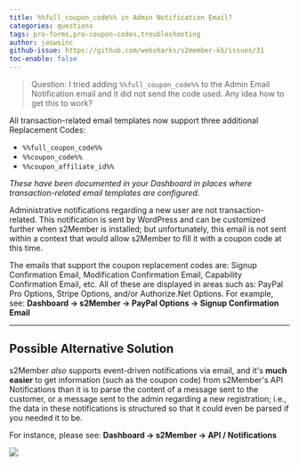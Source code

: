 ```yaml
---
title: %%full_coupon_code%% in Admin Notification Email?
categories: questions
tags: pro-forms,pro-coupon-codes,troubleshooting
author: jaswsinc
github-issue: https://github.com/websharks/s2member-kb/issues/31
toc-enable: false
---
```


> Question: I tried adding `%%full_coupon_code%%` to the Admin Email Notification email and it did not send the code used. Any idea how to get this to work?

All transaction-related email templates now support three additional Replacement Codes:

- `%%full_coupon_code%%`
- `%%coupon_code%%`
- `%%coupon_affiliate_id%%`

_These have been documented in your Dashboard in places where transaction-related email templates are configured._

Administrative notifications regarding a new user are not transaction-related. This notification is sent by WordPress and can be customized further when s2Member is installed; but unfortunately, this email is not sent within a context that would allow s2Member to fill it with a coupon code at this time.

The emails that support the coupon replacement codes are: Signup Confirmation Email, Modification Confirmation Email, Capability Confirmation Email, etc. All of these are displayed in areas such as: PayPal Pro Options, Stripe Options, and/or Authorize.Net Options. For example, see: **Dashboard → s2Member → PayPal Options → Signup Confirmation Email**

---

## Possible Alternative Solution

s2Member _also_ supports event-driven notifications via email, and it's **much easier** to get information (such as the coupon code) from s2Member's API Notifications than it is to parse the content of a message sent to the customer, or a message sent to the admin regarding a new registration; i.e., the data in these notifications is structured so that it could even be parsed if you needed it to be.

For instance, please see: **Dashboard → s2Member → API / Notifications**

![](https://cloud.githubusercontent.com/assets/1563559/5745929/8adf2778-9bd8-11e4-85dd-3f1a0a960624.png)
